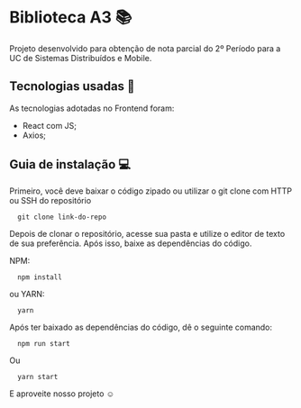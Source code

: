 # Biblioteca A3 📚

Projeto desenvolvido para obtenção de nota parcial do 2º Período para a UC de Sistemas Distribuídos e Mobile.

## Tecnologias usadas 🔧

As tecnologias adotadas no Frontend foram:

<ul>
  <li>React com JS;</li>
  <li>Axios;</li>
</ul>

## Guia de instalação 💻

Primeiro, você deve baixar o código zipado ou utilizar o git clone com HTTP ou SSH do repositório

```git
  git clone link-do-repo
```

Depois de clonar o repositório, acesse sua pasta e utilize o editor de texto de sua preferência.
Após isso, baixe as dependências do código.

NPM:
```
  npm install
```

ou YARN:
```
  yarn
```

Após ter baixado as dependências do código, dê o seguinte comando:

```
  npm run start
```

Ou

```
  yarn start
```

E aproveite nosso projeto ☺️
